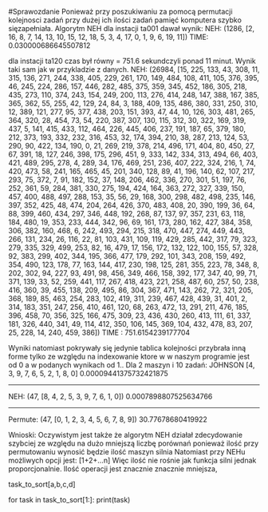 #Sprawozdanie
Ponieważ przy poszukiwaniu za pomocą permutacji kolejnosci zadań przy dużej ich ilości zadań pamięć komputera szybko sięzapełniała.
Algorytm NEH dla instacji ta001 dawał wynik:
NEH: 
(1286, [2, 16, 8, 7, 14, 13, 10, 15, 12, 18, 5, 3, 4, 17, 0, 1, 9, 6, 19, 11])
TIME: 0.030000686645507812

dla instacji ta120 czas był równy = 751.6 sekundczyli  ponad 11 minut. Wynik taki sam jak w przykladzie z danych.
NEH: 
(26984, [15, 225, 133, 43, 308, 11, 315, 136, 271, 244, 338, 405, 229, 261, 170, 149, 484, 108, 411, 105, 376, 395, 46, 245, 224, 286, 157, 446, 282, 485, 375, 359, 345, 452, 186, 305, 218, 435, 273, 110, 374, 243, 154, 249, 200, 113, 276, 414, 248, 147, 388, 167, 385, 365, 362, 55, 255, 42, 129, 24, 84, 3, 188, 409, 135, 486, 380, 331, 250, 310, 12, 389, 121, 277, 95, 377, 438, 203, 151, 393, 47, 44, 10, 126, 303, 481, 265, 364, 320, 28, 454, 73, 54, 220, 387, 307, 130, 115, 312, 30, 322, 169, 319, 437, 5, 141, 415, 433, 112, 464, 226, 445, 406, 237, 191, 187, 65, 379, 180, 212, 373, 193, 332, 232, 316, 453, 32, 174, 394, 210, 38, 287, 213, 124, 53, 290, 90, 422, 134, 190, 0, 21, 269, 219, 378, 214, 496, 171, 404, 80, 450, 27, 67, 391, 18, 127, 246, 398, 175, 296, 451, 9, 333, 142, 334, 313, 494, 66, 403, 421, 489, 295, 278, 4, 289, 34, 176, 469, 251, 236, 407, 222, 324, 216, 1, 74, 420, 473, 58, 241, 165, 465, 45, 201, 340, 128, 89, 41, 196, 140, 62, 107, 217, 293, 75, 372, 7, 91, 182, 152, 37, 148, 206, 462, 336, 270, 301, 51, 197, 76, 252, 361, 59, 284, 381, 330, 275, 194, 424, 164, 363, 272, 327, 339, 150, 457, 400, 488, 497, 288, 153, 35, 56, 29, 168, 300, 298, 482, 498, 235, 146, 397, 352, 425, 48, 474, 204, 264, 426, 370, 483, 408, 20, 390, 199, 36, 64, 88, 399, 460, 434, 297, 346, 448, 192, 268, 87, 137, 97, 357, 231, 63, 118, 184, 480, 19, 353, 233, 444, 342, 96, 69, 161, 173, 280, 162, 427, 384, 358, 306, 382, 160, 468, 6, 242, 493, 294, 215, 318, 470, 447, 274, 449, 443, 266, 131, 234, 26, 116, 22, 81, 103, 431, 109, 119, 429, 285, 442, 317, 79, 323, 279, 335, 329, 499, 253, 82, 16, 479, 17, 156, 172, 132, 122, 100, 155, 57, 328, 92, 383, 299, 402, 344, 195, 366, 477, 179, 292, 101, 343, 208, 159, 492, 354, 490, 123, 178, 77, 163, 144, 417, 230, 198, 125, 281, 355, 223, 78, 348, 8, 202, 302, 94, 227, 93, 491, 98, 456, 349, 466, 158, 392, 177, 347, 40, 99, 71, 371, 139, 33, 52, 259, 441, 117, 267, 418, 423, 221, 258, 487, 60, 257, 50, 238, 416, 360, 39, 455, 138, 209, 495, 86, 304, 367, 471, 143, 262, 72, 321, 205, 368, 189, 85, 463, 254, 283, 102, 419, 311, 239, 467, 428, 439, 31, 401, 2, 314, 183, 351, 247, 256, 410, 461, 120, 68, 263, 472, 13, 291, 211, 476, 185, 396, 458, 70, 356, 325, 166, 475, 309, 23, 436, 430, 260, 413, 111, 61, 337, 181, 326, 440, 341, 49, 114, 412, 350, 106, 145, 369, 104, 432, 478, 83, 207, 25, 228, 14, 240, 459, 386])
TIME : 751.6154239177704

Wyniki natomiast pokrywały się jedynie tablica kolejności przybrała inną forme tylko ze względu na indexowanie ktore w w naszym programie jest od 0 a w podanych wynikach od 1..
Dla 2 maszyn i 10 zadań:
JOHNSON
[4, 3, 9, 7, 6, 5, 2, 1, 8, 0]
0.00009441375732421875
_________________________________
NEH: 
(47, [8, 4, 2, 5, 3, 9, 7, 6, 1, 0])
0.0007898807525634766
_________________________________
Permute: 
(47, [0, 1, 2, 3, 4, 5, 6, 7, 8, 9])
30.77678680419922

Wnioski:
Oczywistym jest także że algorytm NEH działał zdecydowanie szybciej ze względu na dużo mniejszą liczbę porównań ponieważ ilość przy permutowaniu 
wynosić będzie ilość maszyn silnia
Natomiast przy NEHu możliwych opcji jest: [1+2+...n] Więc ilość nie rośnie jak funkcja silni jednak proporcjonalnie. Ilość operacji jest znacznie znacznie mniejsza, 




task_to_sort[a,b,c,d]

for task in task_to_sort[1:]:
    print(task)